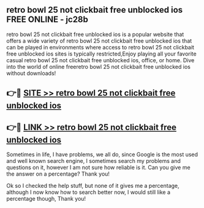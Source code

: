 ## retro bowl 25 not clickbait free unblocked ios FREE ONLINE - jc28b

retro bowl 25 not clickbait free unblocked ios is a popular website that offers a wide variety of retro bowl 25 not clickbait free unblocked ios that can be played in environments where access to retro bowl 25 not clickbait free unblocked ios sites is typically restricted,Enjoy playing all your favorite casual retro bowl 25 not clickbait free unblocked ios, office, or home. Dive into the world of online freeretro bowl 25 not clickbait free unblocked ios without downloads!

## 👉🔴 [SITE >> retro bowl 25 not clickbait free unblocked ios](http://news.freeplayer.one?title=retro_bowl_25_not_clickbait_free_unblocked_ios&ref=FRRE)

## 👉🔴 [LINK >> retro bowl 25 not clickbait free unblocked ios](http://news.freeplayer.one?title=retro_bowl_25_not_clickbait_free_unblocked_ios&ref=FREE)

Sometimes in life, I have problems, we all do, since Google is the most used and well known search engine, I sometimes search my problems and questions on it, however I am not sure how reliable is it. Can you give me the answer on a percentage? Thank you!

Ok so I checked the help stuff, but none of it gives me a percentage, although I now know how to search better now, I would still like a percentage though, Thank you!